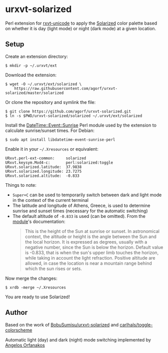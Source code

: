 # urxvt-solarized

Perl extension for [rxvt-unicode][] to apply the [Solarized][] color palette
based on whether it is day (light mode) or night (dark mode) at a given
location.

[rxvt-unicode]: https://wiki.archlinux.org/title/rxvt-unicode
[Solarized]: http://ethanschoonover.com/solarized

## Setup

Create an extension directory:

    $ mkdir -p ~/.urxvt/ext

Download the extension:

    $ wget -O ~/.urxvt/ext/solarized \
        https://raw.githubusercontent.com/agorf/urxvt-solarized/master/solarized

Or clone the repository and symlink the file:

    $ git clone https://github.com/agorf/urxvt-solarized.git
    $ ln -s $PWD/urxvt-solarized/solarized ~/.urxvt/ext/solarized

Install the [DateTime::Event::Sunrise][module] Perl module used by the extension
to calculate sunrise/sunset times. For Debian:

[module]: https://metacpan.org/pod/DateTime::Event::Sunrise

    $ sudo apt install libdatetime-event-sunrise-perl

Enable it in your `~/.Xresources` or equivalent:

    URxvt.perl-ext-common:     solarized
    URxvt.keysym.Mod4-c:       perl:solarized:toggle
    URxvt.solarized.latitude:  37.9838
    URxvt.solarized.longitude: 23.7275
    URxvt.solarized.altitude:  -0.833

Things to note:

- `Super+C` can be used to temporarily switch between dark and light mode in the
  context of the current terminal
- The latitude and longitude of Athens, Greece, is used to determine sunrise and
  sunset times (necessary for the automatic switching)
- The default altitude of `-0.833` is used (can be omitted). From the
  [module][]'s documentation:
  > This is the height of the Sun at sunrise or sunset. In astronomical context,
  > the altitude or height is the angle between the Sun and the local horizon.
  > It is expressed as degrees, usually with a negative number, since the Sun is
  > below the horizon.
  > Default value is -0.833, that is when the sun's upper limb touches the
  > horizon, while taking in account the light refraction.
  > Positive altitude are allowed, in case the location is near a mountain range
  > behind which the sun rises or sets.

Now merge the changes:

    $ xrdb -merge ~/.Xresources

You are ready to use Solarized!

## Author

Based on the work of [BobuSumisu/urxvt-solarized][BobuSumisu] and
[carlhals/toggle-colorscheme][carlhals]

Automatic light (day) and dark (night) mode switching implemented by
[Angelos Orfanakos][agorf]

[agorf]: https://angelos.dev
[BobuSumisu]: https://github.com/BobuSumisu/urxvt-solarized
[carlhals]: https://github.com/carlhals/toggle-colorscheme
